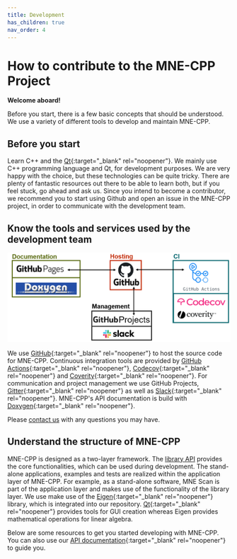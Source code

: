 ```yaml
---
title: Development
has_children: true
nav_order: 4
---
```

# How to contribute to the MNE-CPP Project

**Welcome aboard!** 

Before you start, there is a few basic concepts that should be understood. We use a variety of different tools to develop and maintain MNE-CPP.

## Before you start

Learn C++ and the [Qt](https://www.qt.io/){:target="_blank" rel="noopener"}.
We mainly use C++ programming language and Qt, for development purposes. We are very happy with the choice, but these technologies can be quite tricky. There are plenty of fantastic resources out there to be able to learn both, but if you feel stuck, go ahead and ask us. Since you intend to become a contributor, we recommend you to start using Github and open an issue in the MNE-CPP project, in order to communicate with the development team.

## Know the tools and services used by the development team

![Resources Diagram for the MNE-CPP Project](../../images/dev_tools.png)

 We use [GitHub](https://github.com/mne-tools/mne-cpp){:target="_blank" rel="noopener"} to host the source code for MNE-CPP. Continuous integration tools are provided by [GitHub Actions](https://github.com/mne-tools/mne-cpp/actions){:target="_blank" rel="noopener"}, [Codecov](https://codecov.io/gh/mne-tools/mne-cpp){:target="_blank" rel="noopener"} and [Coverity](https://scan.coverity.com/projects/mne-tools-mne-cpp){:target="_blank" rel="noopener"}. For communication and project management we use GitHub Projects, [Gitter](https://gitter.im/mne-tools/mne-cpp){:target="_blank" rel="noopener"} as well as [Slack](https://join.slack.com/t/mne-cpp/shared_invite/zt-cm5uwh2q-NLx92vkfNuT0Qf2iCq8TAA){:target="_blank" rel="noopener"}. MNE-CPP's API documentation is build with [Doxygen](http://www.doxygen.nl/){:target="_blank" rel="noopener"}.

Please [contact us](../../contact.md) with any questions you may have.

## Understand the structure of MNE-CPP

MNE-CPP is designed as a two-layer framework. The [library API](api.md) provides the core functionalities, which can be used during development. The stand-alone applications, examples and tests are realized within the application layer of MNE-CPP. For example, as a stand-alone software, MNE Scan is part of the application layer and makes use of the functionality of the library layer. We use make use of the [Eigen](http://eigen.tuxfamily.org/index.php?title=Main_Page){:target="_blank" rel="noopener"} library, which is integrated into our repository. [Qt](https://www.qt.io/){:target="_blank" rel="noopener"} provides tools for GUI creation whereas Eigen provides mathematical operations for linear algebra.

Below are some resources to get you started developing with MNE-CPP. You can also use our [API documentation](https://mne-cpp.github.io/doxygen-api/annotated.html){:target="_blank" rel="noopener"} to guide you.

## 
